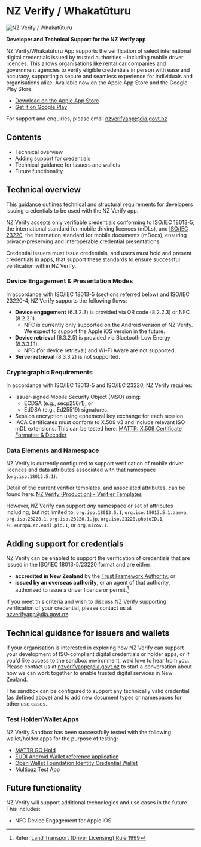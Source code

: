# NZ Verify / Whakatūturu

![NZ Verify / Whakatūturu](https://www.dia.govt.nz/vwluResources/NZ-Verify-Brand-image-white-2/$file/NZ-Verify-Brand-image-white-2.png)

**Developer and Technical Support for the NZ Verify app**

NZ Verify/Whakatūturu App supports the verification of select international digital credentials issued by trusted authorities – including mobile driver licences. This allows organisations like rental car companies and government agencies to verify eligible credentials in person with ease and accuracy, supporting a secure and seamless experience for individuals and organisations alike. Available now on the Apple App Store and the Google Play Store.

*  [Download on the Apple App Store](https://apps.apple.com/nz/app/nz-verify-whakat%C5%ABturu/id6743457606)
*  [Get it on Google Play](https://play.google.com/store/apps/details?id=nz.govt.nzverify)

For support and enquiries, please email [nzverifyapp@dia.govt.nz](mailto:nzverifyapp@dia.govt.nz)

## Contents
-  Technical overview
-  Adding support for credentials
-  Technical guidance for issuers and wallets
-  Future functionality

## Technical overview
This guidance outlines technical and structural requirements for developers issuing credentials to be used with the NZ Verify app.

NZ Verify accepts only verifiable credentials conforming to [ISO/IEC 18013-5](https://www.iso.org/standard/69084.html), the international standard for mobile driving licences (mDLs), and [ISO/IEC 23220](https://www.iso.org/standard/86782.html), the internation standard for mobile documents (mDocs), ensuring privacy-preserving and interoperable credential presentations.

Credential issuers must issue credentials, and users must hold and present credentials in apps, that support these standards to ensure successful verification within NZ Verify.

### Device Engagement & Presentation Modes
In accordance with ISO/IEC 18013-5 (sections referred below) and ISO/IEC 23220-4, NZ Verify supports the following flows:
-	**Device engagement** (6.3.2.3) is provided via QR code (8.2.2.3) or NFC (8.2.2.1).
    -	NFC is currently only supported on the Android version of NZ Verify. We expect to support the Apple iOS version in the future.
-	**Device retrieval** (6.3.2.5) is provided via Bluetooth Low Energy (8.3.3.1.1). 
    -  NFC (for device retrieval) and Wi-Fi Aware are not supported.
-	**Server retrieval** (8.3.3.2) is not supported.

### Cryptographic Requirements
In accordance with ISO/IEC 18013-5 and ISO/IEC 23220, NZ Verify requires:
-	Issuer-signed Mobile Security Object (MSO) using:
    -  ECDSA (e.g., secp256r1), or
    -  EdDSA (e.g., Ed25519) signatures.
-	Session encryption using ephemeral key exchange for each session.
-	IACA Certificates must conform to X.509 v3 and include relevant ISO mDL extensions. This can be tested here: [MATTR: X.509 Certificate Formatter & Decoder](https://tools.mattrlabs.com/pem)

### Data Elements and Namespace
NZ Verify is currently configured to support verification of mobile driver licences and data attributes associated with that namespace (`org.iso.18013.5.1`).

Detail of the current verifier templates, and associated attributes, can be found here: [NZ Verify (Production) - Verifier Templates](TEMPLATES.md)

However, NZ Verify can support *any* namespace or set of attributes including, but not limited to, `org.iso.18013.5.1`, `org.iso.18013.5.1.aamva`, `org.iso.23220.1`, `org.iso.23220.1.jp`, `org.iso.23220.photoID.1`, `eu.europa.ec.eudi.pid.1`, or `org.micov.1`.

## Adding support for credentials
NZ Verify can be enabled to support the verification of credentials that are issued in the ISO/IEC 18013-5/23220 format and are either:
*  **accredited in New Zealand** by the [Trust Framework Authority](https://www.dia.govt.nz/trust-framework); or
*  **issued by an overseas authority**, or an agent of that authority, authorised to issue a driver licence or permit.[^1]

If you meet this criteria and wish to discuss NZ Verify supporting verification of your credential, please contact us at [nzverifyapp@dia.govt.nz](mailto:nzverifyapp@dia.govt.nz).

[^1]: Refer: [Land Transport (Driver Licensing) Rule 1999](https://www.legislation.govt.nz/regulation/public/1999/0100/latest/DLM281967.html?search=ts_act%40bill%40regulation%40deemedreg_land+transport_resel_25_a&p=1)

## Technical guidance for issuers and wallets
If your organisation is interested in exploring how NZ Verify can support your development of ISO-compliant digital credentials or holder apps, or if you'd like access to the sandbox environment, we’d love to hear from you. Please contact us at [nzverifyapp@dia.govt.nz](mailto:nzverifyapp@dia.govt.nz) to start a conversation about how we can work together to enable trusted digital services in New Zealand.

The sandbox can be configured to support any technically valid credential (as defined above) and to add new document types or namespaces for other use cases.

### Test Holder/Wallet Apps
NZ Verify Sandbox has been successfully tested with the following wallet/holder apps for the purpose of testing:
*  [MATTR GO Hold](https://learn.mattr.global/guides/get-started-go/go-hold/go-hold-example)
*  [EUDI Android Wallet reference application](https://github.com/eu-digital-identity-wallet/eudi-app-android-wallet-ui)
*  [Open Wallet Foundation Identity Credential Wallet](https://github.com/openwallet-foundation-labs/identity-credential)
*  [Multipaz Test App](https://apps.multipaz.org/)

## Future functionality
NZ Verify will support additional technologies and use cases in the future. This includes:
*    NFC Device Engagement for Apple iOS

